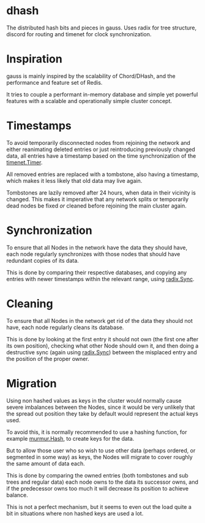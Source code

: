 dhash
===

The distributed hash bits and pieces in gauss. Uses radix for tree structure, discord for routing and timenet for clock synchronization.

# Inspiration

gauss is mainly inspired by the scalability of Chord/DHash, and the performance and feature set of Redis.

It tries to couple a performant in-memory database and simple yet powerful features with a scalable and operationally simple cluster concept.

# Timestamps

To avoid temporarily disconnected nodes from rejoining the network and either reanimating deleted entries or just reintroducing previously changed data,
all entries have a timestamp based on the time synchronization of the [timenet.Timer](../../blob/master/timenet/timer.go).

All removed entries are replaced with a tombstone, also having a timestamp, which makes it less likely that old data may live again.

Tombstones are lazily removed after 24 hours, when data in their vicinity is changed. This makes it imperative that any network splits or temporarily dead
nodes be fixed _or_ cleaned before rejoining the main cluster again.

# Synchronization

To ensure that all Nodes in the network have the data they should have, each node regularly synchronizes with those nodes that should have
redundant copies of its data.

This is done by comparing their respective databases, and copying any entries with newer timestamps within the relevant range, using [radix.Sync](../../blob/master/radix/sync.go).

# Cleaning

To ensure that all Nodes in the network get rid of the data they should not have, each node regularly cleans its database.

This is done by looking at the first entry it should not own (the first one after its own position),
checking what other Node should own it, and then doing a destructive sync (again using [radix.Sync](../../blob/master/radix/sync.go))
between the misplaced entry and the position of the proper owner.

# Migration

Using non hashed values as keys in the cluster would normally cause severe imbalances between the Nodes, since it would be very unlikely that the spread out position they take by default would represent the actual keys used.

To avoid this, it is normally recommended to use a hashing function, for example [murmur.Hash](../../blob/master/murmur/murmur.go), to create keys for the data.

But to allow those user who so wish to use other data (perhaps ordered, or segmented in some way) as keys, the Nodes will migrate to cover roughly the same amount of data each.

This is done by comparing the owned entries (both tombstones and sub trees and regular data) each node owns to the data its successor owns, and if the predecessor owns too much it will decrease its position to achieve balance.

This is not a perfect mechanism, but it seems to even out the load quite a bit in situations where non hashed keys are used a lot.
